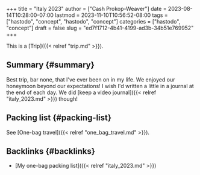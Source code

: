 +++
title = "Italy 2023"
author = ["Cash Prokop-Weaver"]
date = 2023-08-14T10:28:00-07:00
lastmod = 2023-11-10T10:56:52-08:00
tags = ["hastodo", "concept", "hastodo", "concept"]
categories = ["hastodo", "concept"]
draft = false
slug = "ed7f1712-4b41-4199-ad3b-34b51e769952"
+++

This is a [Trip]({{< relref "trip.md" >}}).


## Summary {#summary}

Best trip, bar none, that I've ever been on in my life. We enjoyed our honeymoon beyond our expectations! I wish I'd written a little in a journal at the end of each day. We did [keep a video journal]({{< relref "italy_2023.md" >}}) though!


## Packing list {#packing-list}

See [One-bag travel]({{< relref "one_bag_travel.md" >}}).


## Backlinks {#backlinks}

-   [My one-bag packing list]({{< relref "italy_2023.md" >}})
